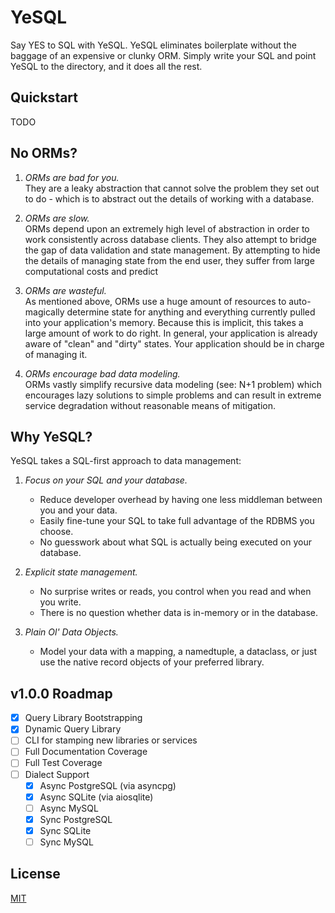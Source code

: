 # YeSQL

Say YES to SQL with YeSQL. YeSQL eliminates boilerplate without the baggage of an 
expensive or clunky ORM. Simply write your SQL and point YeSQL to the directory, and it 
does all the rest.

## Quickstart

TODO

## No ORMs?

1. *ORMs are bad for you.*  
   They are a leaky abstraction that cannot solve the problem they set out to do - which
   is to abstract out the details of working with a database.

2. *ORMs are slow.*  
   ORMs depend upon an extremely high level of abstraction in order to work consistently
   across database clients. They also attempt to bridge the gap of data validation and
   state management. By attempting to hide the details of managing state from the end
   user, they suffer from large computational costs and predict

3. *ORMs are wasteful.*  
   As mentioned above, ORMs use a huge amount of resources to auto-magically determine
   state for anything and everything currently pulled into your application's memory.
   Because this is implicit, this takes a large amount of work to do right. In general,
   your application is already aware of "clean" and "dirty" states. Your application
   should be in charge of managing it.

4. *ORMs encourage bad data modeling.*  
   ORMs vastly simplify recursive data modeling (see: N+1 problem) which encourages lazy
   solutions to simple problems and can result in extreme service degradation without
   reasonable means of mitigation.


## Why YeSQL?

YeSQL takes a SQL-first approach to data management:

1. *Focus on your SQL and your database.*
   - Reduce developer overhead by having one less middleman between you and your data.
   - Easily fine-tune your SQL to take full advantage of the RDBMS you choose.
   - No guesswork about what SQL is actually being executed on your database.

2. *Explicit state management.*
   - No surprise writes or reads, you control when you read and when you write.
   - There is no question whether data is in-memory or in the database.

3. *Plain Ol' Data Objects.*
   - Model your data with a mapping, a namedtuple, a dataclass, or just use the native
     record objects of your preferred library.

## v1.0.0 Roadmap

- [x] Query Library Bootstrapping
- [x] Dynamic Query Library
- [ ] CLI for stamping new libraries or services
- [ ] Full Documentation Coverage
- [ ] Full Test Coverage
- [ ] Dialect Support
  - [x] Async PostgreSQL (via asyncpg)
  - [x] Async SQLite (via aiosqlite)
  - [ ] Async MySQL
  - [x] Sync PostgreSQL
  - [x] Sync SQLite
  - [ ] Sync MySQL

## License

[MIT](https://sean-dstewart.mit-license.org/)
